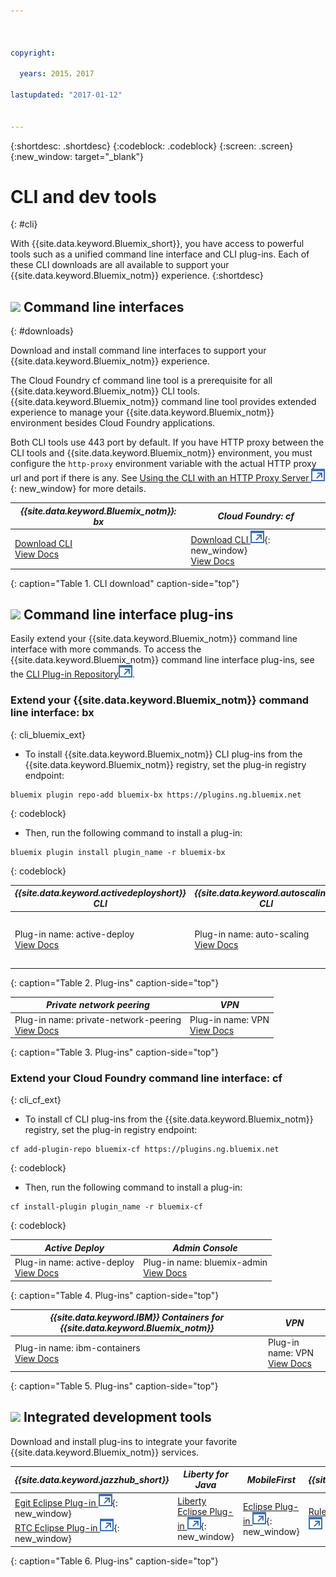 ```yaml
---



copyright:

  years: 2015，2017

lastupdated: "2017-01-12"


---
```


{:shortdesc: .shortdesc}
{:codeblock: .codeblock}
{:screen: .screen}
{:new_window: target="_blank"}

# CLI and dev tools
{: #cli}

With {{site.data.keyword.Bluemix_short}}, you have access to powerful tools such as a unified command line interface and CLI plug-ins. Each of these CLI downloads are all available to support your {{site.data.keyword.Bluemix_notm}} experience.
{:shortdesc}

## ![](./images/CLI.svg) Command line interfaces
{: #downloads}

Download and install command line interfaces to support your {{site.data.keyword.Bluemix_notm}} experience.

The Cloud Foundry cf command line tool is a prerequisite for all {{site.data.keyword.Bluemix_notm}} CLI tools. {{site.data.keyword.Bluemix_notm}} command line tool provides extended experience to manage your {{site.data.keyword.Bluemix_notm}} environment besides Cloud Foundry applications.

Both CLI tools use 443 port by default. If you have HTTP proxy between the CLI tools and {{site.data.keyword.Bluemix_notm}} environment, you must configure the  `http-proxy` environment variable with the actual HTTP proxy url and port if there is any. See [Using the CLI with an HTTP Proxy Server ![External link icon](../icons/launch-glyph.svg)](http://docs.cloudfoundry.org/cf-cli/http-proxy.html){: new_window} for more details.


| *{{site.data.keyword.Bluemix_notm}}: bx* | *Cloud Foundry: cf* |
|---------------------|---------------|
| [Download CLI](http://clis.ng.bluemix.net/) <br> [View Docs](/docs/cli/reference/bluemix_cli/index.html)|  [Download CLI ![External link icon](../icons/launch-glyph.svg)](https://github.com/cloudfoundry/cli/releases){: new_window}  <br> [View Docs](/docs/cli/reference/cfcommands/index.html) |
{: caption="Table 1. CLI download" caption-side="top"}


## ![](./images/CLI_Plugin.svg) Command line interface plug-ins

Easily extend your {{site.data.keyword.Bluemix_notm}} command line interface with more commands. To access the {{site.data.keyword.Bluemix_notm}} command line interface plug-ins, see the [CLI Plug-in Repository![External link icon](../icons/launch-glyph.svg)](https://plugins.ng.bluemix.net/).

### Extend your {{site.data.keyword.Bluemix_notm}} command line interface: bx
{: cli_bluemix_ext}

* To install {{site.data.keyword.Bluemix_notm}} CLI plug-ins from the {{site.data.keyword.Bluemix_notm}} registry, set the plug-in registry endpoint:

```
bluemix plugin repo-add bluemix-bx https://plugins.ng.bluemix.net
```
{: codeblock}

* Then, run the following command to install a plug-in:

```
bluemix plugin install plugin_name -r bluemix-bx
```
{: codeblock}


| *{{site.data.keyword.activedeployshort}} CLI* | *{{site.data.keyword.autoscaling}} CLI* | *IBM Containers*  |
|-----|-----|-----|
| Plug-in name: active-deploy <br> [View Docs](/docs/services/ActiveDeploy/cli.html#cli) | Plug-in name: auto-scaling <br> [View Docs](/docs/cli/plugins/auto-scaling/index.html) |  Plug-in name: IBM-Containers  <br> [View Docs](/docs/cli/plugins/containers/index.html) |
{: caption="Table 2. Plug-ins" caption-side="top"}

|  *Private network peering* | *VPN*  |
|-----|-----|
| Plug-in name: private-network-peering  <br> [View Docs](/docs/cli/plugins/pnp/index.html) |Plug-in name: VPN  <br> [View Docs](/docs/cli/plugins/bx_vpn/index.html) |
{: caption="Table 3. Plug-ins" caption-side="top"}


### Extend your Cloud Foundry command line interface: cf
{: cli_cf_ext}

* To install cf CLI plug-ins from the {{site.data.keyword.Bluemix_notm}} registry, set the plug-in registry endpoint:

```
cf add-plugin-repo bluemix-cf https://plugins.ng.bluemix.net
```
{: codeblock}

* Then, run the following command to install a plug-in:

```
cf install-plugin plugin_name -r bluemix-cf
```
{: codeblock}


| *Active Deploy* | *Admin Console* |
|-----------------|-----------------|
| Plug-in name: active-deploy <br>  [View Docs](/docs/services/ActiveDeploy/cli.html#cli) |  Plug-in name: bluemix-admin <br> [View Docs](/docs/cli/plugins/bluemix_admin/index.html) |
{: caption="Table 4. Plug-ins" caption-side="top"}


| *{{site.data.keyword.IBM}} Containers for {{site.data.keyword.Bluemix_notm}}* | *VPN* |
|-----------------|-----------------|
| Plug-in name: ibm-containers <br> [View Docs](https://www.{DomainName}/docs/containers/container_cli_cfic.html#container_cli_cfic) | Plug-in name: VPN <br> [View Docs](/docs/cli/plugins/vpn/index.html) |
{: caption="Table 5. Plug-ins" caption-side="top"}


## ![](./images/Integrated_Dev_Tools.svg) Integrated development tools

Download and install plug-ins to integrate your favorite {{site.data.keyword.Bluemix_notm}} services.

| *{{site.data.keyword.jazzhub_short}}* | *Liberty for Java* | *MobileFirst* | *{{site.data.keyword.rules_short}}* | *Eclipse Tools for Bluemix* |
|-------------|----------|----------|----------|----------|
| [Egit Eclipse Plug-in ![External link icon](../icons/launch-glyph.svg)](https://hub.jazz.net/docs/reference/gitclient/#eclipse_using_egit){: new_window} <br> [RTC Eclipse Plug-in ![External link icon](../icons/launch-glyph.svg)](https://hub.jazz.net/docs/reference/gitclient/#eclipse_using_rtc){: new_window} | [Liberty Eclipse Plug-in ![External link icon](../icons/launch-glyph.svg)](https://developer.ibm.com/wasdev/downloads/liberty-profile-using-eclipse/){: new_window} | [Eclipse Plug-in ![External link icon](../icons/launch-glyph.svg)](https://marketplace.eclipse.org/content/ibm-mobilefirst-platform-studio){: new_window} | [Rules Designer Eclipse Plug-in ![External link icon](../icons/launch-glyph.svg)](/docs/services/rules/index.html#rulov002) | [Bluemix Eclipse Plug-in ![External link icon](../icons/launch-glyph.svg)](https://console.ng.bluemix.net/docs/manageapps/eclipsetools/eclipsetools.html){: new_window} |
{: caption="Table 6. Plug-ins" caption-side="top"}
